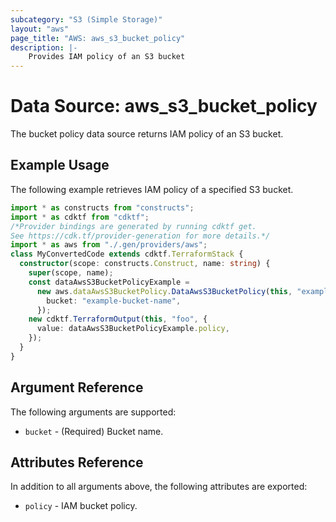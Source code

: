 ```yaml
---
subcategory: "S3 (Simple Storage)"
layout: "aws"
page_title: "AWS: aws_s3_bucket_policy"
description: |-
    Provides IAM policy of an S3 bucket
---
```


# Data Source: aws_s3_bucket_policy

The bucket policy data source returns IAM policy of an S3 bucket.

## Example Usage

The following example retrieves IAM policy of a specified S3 bucket.

```typescript
import * as constructs from "constructs";
import * as cdktf from "cdktf";
/*Provider bindings are generated by running cdktf get.
See https://cdk.tf/provider-generation for more details.*/
import * as aws from "./.gen/providers/aws";
class MyConvertedCode extends cdktf.TerraformStack {
  constructor(scope: constructs.Construct, name: string) {
    super(scope, name);
    const dataAwsS3BucketPolicyExample =
      new aws.dataAwsS3BucketPolicy.DataAwsS3BucketPolicy(this, "example", {
        bucket: "example-bucket-name",
      });
    new cdktf.TerraformOutput(this, "foo", {
      value: dataAwsS3BucketPolicyExample.policy,
    });
  }
}

```

## Argument Reference

The following arguments are supported:

* `bucket` - (Required) Bucket name.

## Attributes Reference

In addition to all arguments above, the following attributes are exported:

* `policy` - IAM bucket policy.

<!-- cache-key: cdktf-0.17.0-pre.15 input-fe1d9772c26139db45602a02b3f7e56005133604b1d01545b47d33c2a7b9dbc0 -->